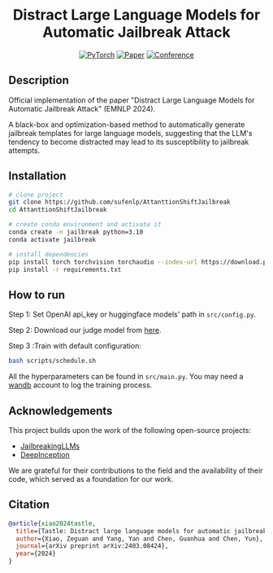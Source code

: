 <div align="center">

# Distract Large Language Models for Automatic Jailbreak Attack

<a href="https://pytorch.org/get-started/locally/"><img alt="PyTorch" src="https://img.shields.io/badge/PyTorch-ee4c2c?logo=pytorch&logoColor=white"></a>
[![Paper](http://img.shields.io/badge/paper-arxiv.2403.08424-B31B1B.svg)](https://arxiv.org/abs/2403.08424)
[![Conference](http://img.shields.io/badge/EMNLP-2024-4b44ce.svg)](https://2024.emnlp.org/)

</div>

## Description
Official implementation of the paper "Distract Large Language Models for Automatic Jailbreak Attack" (EMNLP 2024).

A black-box and optimization-based method to automatically generate jailbreak templates for large language models, suggesting that the LLM's tendency to become distracted may lead to its susceptibility to jailbreak attempts.

## Installation

```bash
# clone project
git clone https://github.com/sufenlp/AttanttionShiftJailbreak
cd AttanttionShiftJailbreak

# create conda environment and activate it
conda create -n jailbreak python=3.10
conda activate jailbreak

# install dependencies
pip install torch torchvision torchaudio --index-url https://download.pytorch.org/whl/cu118
pip install -r requirements.txt
```

## How to run

Step 1: Set OpenAI api_key or huggingface models' path in `src/config.py`.

Step 2: Download our judge model from [here](https://huggingface.co/zgxiao/deberta-v3-large-judge-model).

Step 3 :Train with default configuration:

```bash
bash scripts/schedule.sh
```

All the hyperparameters can be found in `src/main.py`. You may need a [wandb](https://wandb.ai/site) account to log the training process.

## Acknowledgements
This project builds upon the work of the following open-source projects:

- [JailbreakingLLMs](https://github.com/patrickrchao/JailbreakingLLMs)
- [DeepInception](https://github.com/tmlr-group/DeepInception)

We are grateful for their contributions to the field and the availability of their code, which served as a foundation for our work.

## Citation

```bibtex
@article{xiao2024tastle,
  title={Tastle: Distract large language models for automatic jailbreak attack},
  author={Xiao, Zeguan and Yang, Yan and Chen, Guanhua and Chen, Yun},
  journal={arXiv preprint arXiv:2403.08424},
  year={2024}
}
```